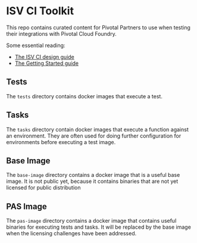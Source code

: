 # ISV CI Toolkit

This repo contains curated content for Pivotal Partners to use when testing their integrations with Pivotal Cloud Foundry.

Some essential reading:
  * [The ISV CI design guide](./docs/design-guide.md)
  * [The Getting Started guide](./docs/getting-started-guide.md)


## Tests

The `tests` directory contains docker images that execute a test.

## Tasks

The `tasks` directory contain docker images that execute a function against an environment. They are often used for doing further configuration for environments before executing a test image.

## Base Image

The `base-image` directory contains a docker image that is a useful base image. It is not public yet, because it contains binaries that are not yet licensed for public distribution

## PAS Image

The `pas-image` directory contains a docker image that contains useful binaries for executing tests and tasks. It will be replaced by the base image when the licensing challenges have been addressed.
